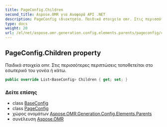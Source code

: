 ```yaml
---
title: PageConfig.Children
second_title: Aspose.OMR για Αναφορά API .NET
description: PageConfig ιδιοκτησία. Παιδικά στοιχεία omr. Στις περισσότερες περιπτώσεις τοποθετείται στο εσωτερικό του γονέα ή κάτω.
type: docs
weight: 20
url: /el/net/aspose.omr.generation.config.elements.parents/pageconfig/children/
---
```

## PageConfig.Children property

Παιδικά στοιχεία omr. Στις περισσότερες περιπτώσεις τοποθετείται στο εσωτερικό του γονέα ή κάτω.

```csharp
public override List<BaseConfig> Children { get; set; }
```

### Δείτε επίσης

* class [BaseConfig](../../../aspose.omr.generation.config/baseconfig/)
* class [PageConfig](../)
* χώρος ονομάτων [Aspose.OMR.Generation.Config.Elements.Parents](../../pageconfig/)
* συνέλευση [Aspose.OMR](../../../)


